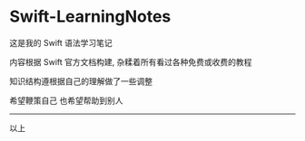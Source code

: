 # Swift-LearningNotes
这是我的 Swift 语法学习笔记

内容根据 Swift 官方文档构建, 杂糅着所有看过各种免费或收费的教程

知识结构遵根据自己的理解做了一些调整



希望鞭策自己 也希望帮助到别人

---

以上
